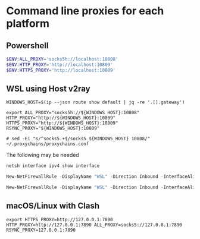 # Command line proxies for each platform

## Powershell

```powershell
$ENV:ALL_PROXY='socks5h://localhost:10808'
$ENV:HTTP_PROXY='http://localhost:10809'
$ENV:HTTPS_PROXY='http://localhost:10809'

```

## WSL using Host v2ray

```shell
WINDOWS_HOST=$(ip --json route show default | jq -re '.[].gateway')

export ALL_PROXY="socks5h://${WINDOWS_HOST}:10808" HTTP_PROXY="http://${WINDOWS_HOST}:10809" HTTPS_PROXY="http://${WINDOWS_HOST}:10809" RSYNC_PROXY="${WINDOWS_HOST}:10809"

# sed -Ei "s/^socks5.+$/socks5 ${WINDOWS_HOST} 10808/" ~/.proxychains/proxychains.conf

```

The following may be needed

```powershell
netsh interface ipv4 show interface

New-NetFirewallRule -DisplayName "WSL" -Direction Inbound -InterfaceAlias "vEthernet (WSL)" -Action Allow

New-NetFirewallRule -DisplayName "WSL" -Direction Inbound -InterfaceAlias "vEthernet (WSL (Hyper-V firewall))" -Action Allow

```

## macOS/Linux with Clash

```shell
export HTTPS_PROXY=http://127.0.0.1:7890 HTTP_PROXY=http://127.0.0.1:7890 ALL_PROXY=socks5://127.0.0.1:7890 RSYNC_PROXY=127.0.0.1:7890

```
